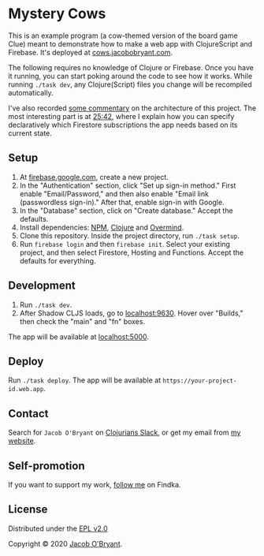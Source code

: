 # Mystery Cows

This is an example program (a cow-themed version of the board game Clue) meant
to demonstrate how to make a web app with ClojureScript and Firebase. It's
deployed at [cows.jacobobryant.com](https://cows.jacobobryant.com).

The following requires no knowledge of Clojure or Firebase. Once you have it
running, you can start poking around the code to see how it works. While
running `./task dev`, any Clojure(Script) files you change will be recompiled
automatically.

I've also recorded [some
commentary](https://www.youtube.com/watch?v=c6CylfdcsTo) on the architecture of
this project. The most interesting part is at
[25:42](https://youtu.be/c6CylfdcsTo?t=1542), where I explain how you can
specify declaratively which Firestore subscriptions the app needs based on its
current state.

## Setup

1. At [firebase.google.com](https://firebase.google.com), create a new project.
2. In the "Authentication" section, click "Set up sign-in method." First enable
   "Email/Password," and then also enable "Email link (passwordless sign-in)."
   After that, enable sign-in with Google.
3. In the "Database" section, click on "Create database."
   Accept the defaults.
4. Install dependencies: [NPM](https://www.npmjs.com/get-npm),
   [Clojure](https://clojure.org/guides/getting_started) and
   [Overmind](https://github.com/DarthSim/overmind).
5. Clone this repository. Inside the project directory, run `./task setup`.
6. Run `firebase login` and then `firebase init`. Select your existing project,
   and then select Firestore, Hosting and Functions. Accept the defaults for
   everything.

## Development

1. Run `./task dev`.
2. After Shadow CLJS loads, go to [localhost:9630](http://localhost:9630).
   Hover over "Builds," then check the "main" and "fn" boxes.

The app will be available at [localhost:5000](http://localhost:5000).

## Deploy

Run `./task deploy`. The app will be available at
`https://your-project-id.web.app`.

## Contact

Search for `Jacob O'Bryant` on [Clojurians Slack](http://clojurians.net), or
get my email from [my website](https://jacobobryant.com).

## Self-promotion

If you want to support my work, [follow me](https://findka.com/u/jobryant) on Findka.

## License

Distributed under the [EPL v2.0](LICENSE)

Copyright &copy; 2020 [Jacob O'Bryant](https://jacobobryant.com).
